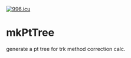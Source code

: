 <a href="https://996.icu"><img src="https://img.shields.io/badge/link-996.icu-red.svg" alt="996.icu"></a>
# mkPtTree
generate a pt tree for trk method correction calc.
